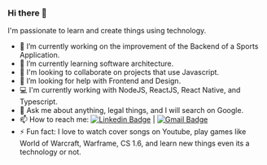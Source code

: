 ### Hi there 👋

I'm passionate to learn and create things using technology.

- 🔭 I’m currently working on the improvement of the Backend of a Sports Application.
- 🌱 I’m currently learning software architecture.
- 👯 I'm looking to collaborate on projects that use Javascript.
- 🤔 I’m looking for help with Frontend and Design.
- :computer: I'm currently working with NodeJS, ReactJS, React Native, and Typescript.
- 💬 Ask me about anything, legal things, and I will search on Google. 
- 📫 How to reach me: [![Linkedin Badge](https://img.shields.io/badge/-Lucas%20William-blue?style=flat-square&logo=Linkedin&logoColor=white&link=https://linkedin.com/in/lucaswilliameufrasio/)](https://linkedin.com/in/lucaswilliameufrasio/)
| 
[![Gmail Badge](https://img.shields.io/badge/-lucaswilliameufrasio@gmail.com-c14438?style=flat-square&logo=Gmail&logoColor=white&link=mailto:lucaswilliameufrasio@gmail.com)](mailto:lucaswilliameufrasio@gmail.com)
- ⚡ Fun fact: I love to watch cover songs on Youtube, play games like World of Warcraft, Warframe, CS 1.6, and learn new things even its a technology or not.

